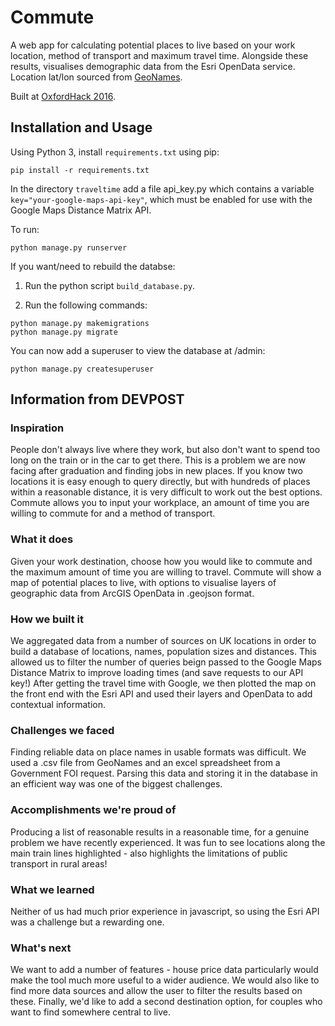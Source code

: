 # Commute

A web app for calculating potential places to live based on your work location, method of transport and maximum travel time. Alongside these results, visualises demographic data from the Esri OpenData service. Location lat/lon sourced from [GeoNames](http://www.geonames.org/).

Built at [OxfordHack 2016](https://devpost.com/software/commute).

## Installation and Usage

Using Python 3, install `requirements.txt` using pip:

```
pip install -r requirements.txt
```

In the directory `traveltime` add a file api_key.py which contains a variable `key="your-google-maps-api-key"`, which must be enabled for use with the Google Maps Distance Matrix API.

To run:

```
python manage.py runserver
```

If you want/need to rebuild the databse:

1. Run the python script `build_database.py`.

2. Run the following commands:

```
python manage.py makemigrations
python manage.py migrate 
```

You can now add a superuser to view the database at /admin:

```
python manage.py createsuperuser
```

## Information from DEVPOST
### Inspiration

People don't always live where they work, but also don't want to spend too long on the train or in the car to get there. This is a problem we are now facing after graduation and finding jobs in new places. If you know two locations it is easy enough to query directly, but with hundreds of places within a reasonable distance, it is very difficult to work out the best options. Commute allows you to input your workplace, an amount of time you are willing to commute for and a method of transport. 

### What it does

Given your work destination, choose how you would like to commute and the maximum amount of time you are willing to travel. Commute will show a map of potential places to live, with options to visualise layers of geographic data from ArcGIS OpenData in .geojson format.

### How we built it

We aggregated data from a number of sources on UK locations in order to build a database of locations, names, population sizes and distances. This allowed us to filter the number of queries beign passed to the Google Maps Distance Matrix to improve loading times (and save requests to our API key!) After getting the travel time with Google, we then plotted the map on the front end with the Esri API and used their layers and OpenData to add contextual information.

### Challenges we faced

Finding reliable data on place names in usable formats was difficult. We used a .csv file from GeoNames and an excel spreadsheet from a Government FOI request. Parsing this data and storing it in the database in an efficient way was one of the biggest challenges.

### Accomplishments we're proud of

Producing a list of reasonable results in a reasonable time, for a genuine problem we have recently experienced. It was fun to see locations along the main train lines highlighted - also highlights the limitations of public transport in rural areas!

### What we learned

Neither of us had much prior experience in javascript, so using the Esri API was a challenge but a rewarding one.

### What's next

We want to add a number of features - house price data particularly would make the tool much more useful to a wider audience. We would also like to find more data sources and allow the user to filter the results based on these. Finally, we'd like to add a second destination option, for couples who want to find somewhere central to live.
